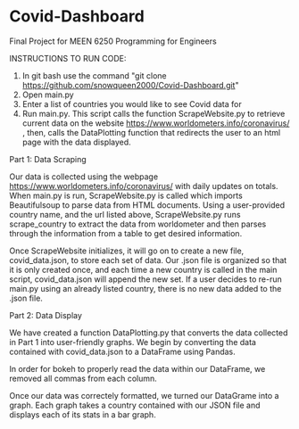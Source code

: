 # Covid-Dashboard
Final Project for MEEN 6250 Programming for Engineers

INSTRUCTIONS TO RUN CODE:

1. In git bash use the command "git clone https://github.com/snowqueen2000/Covid-Dashboard.git"
2. Open main.py 
3. Enter a list of countries you would like to see Covid data for
4. Run main.py. This script calls the function ScrapeWebsite.py to retrieve current data on the website https://www.worldometers.info/coronavirus/ , then, calls the DataPlotting function that redirects the user to an html page with the data displayed.

Part 1: Data Scraping 

Our data is collected using the webpage https://www.worldometers.info/coronavirus/ with daily updates on totals. When main.py is run, ScrapeWebsite.py is called which imports Beautifulsoup to parse data from HTML documents. Using a user-provided country name, and the url listed above, ScrapeWebsite.py runs scrape_country to extract the data from worldometer and then parses through the information from a table to get desired information.

Once ScrapeWebsite initializes, it will go on to create a new file, covid_data.json, to store each set of data. Our .json file is organized so that it is only created once, and each time a new country is called in the main script, covid_data.json will append the new set. If a user decides to re-run main.py using an already listed country, there is no new data added to the .json file. 

Part 2: Data Display 

We have created a function DataPlotting.py that converts the data collected in Part 1 into user-friendly graphs. We begin by converting the data contained with covid_data.json to a DataFrame using Pandas. 

In order for bokeh to properly read the data within our DataFrame, we removed all commas from each column. 

Once our data was correctely formatted, we turned our DataGrame into a graph. Each graph takes a country contained with our JSON file and displays each of its stats in a bar graph. 

